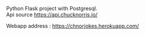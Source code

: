 Python Flask project with Postgresql. <br/>
Api source <a href="https://api.chucknorris.io/">https://api.chucknorris.io/</a>

Webapp address : <a href="https://chnorjokes.herokuapp.com/">https://chnorjokes.herokuapp.com/</a>

